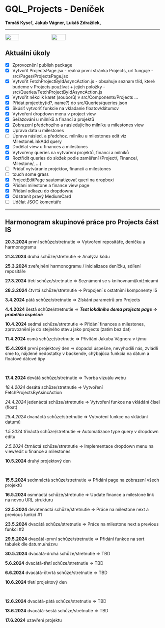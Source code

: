 # GQL_Projects - Deníček

__Tomáš Kyseľ,__ 
__Jakub Vágner,__ 
__Lukáš Zdražílek,__ 
________________________________________________________________________

<div style="display: flex;">
  <img src="https://external-content.duckduckgo.com/iu/?u=http%3A%2F%2Fi.qkme.me%2FDT1.jpg&f=1&nofb=1&ipt=29524da4934a16ecce3113def5671ffa17ed0ca2f03b1ec6272343a198b6d0cb&ipo=images" style="width: 30%">
  <img src="https://external-content.duckduckgo.com/iu/?u=https%3A%2F%2Fpbs.twimg.com%2Fmedia%2FDcXYPtOVAAAoOKa.jpg&f=1&nofb=1&ipt=0fc47f721244bc99d0a6437e702c8b96f4e700beec4126987c92975e234f23e9&ipo=images" style="width: 30%">
</div>

## Aktuální úkoly

- [x] Zprovoznění publish package
- [x] Vytvořit ProjectsPage.jsx - reálná první stránka Projects, url funguje - src/Pages/ProjectsPage.jsx
- [x] Vytvořit FetchProjectByIdAsyncAction.js - obsahuje seznam tříd, které budeme v Projects používat + jejich položky - src/Queries/FetchProjectByIdAsyncAction.js
- [x] Vytvořit několik karet (souborů) v src/Components/Projects ...
- [x] Přidat projectby(id?, name?) do src/Queries/queries.json
- [x] Skúsiť vytvoriť funkcie na vkladanie floatov/dátumov
- [x] Vytvoření dropdown menu v project view
- [x] Seřazování u milníků a financí a projektů
- [x] Zobrazení předchozího a následujícího milníku u milestones view
- [x] Úprava data u milestones
- [ ] Úprava násled. a předchoz. milníku u milestones edit viz MilestoneLinkAdd query
- [x] Dodělat view u finances a milestones
- [x] Vytvořeny queries na vytváření projektů, financí a milníků
- [x] Roztřídit queries do složek podle zaměření (Project/, Finance/, Milestone/, ...)
- [ ] Pridať vytváranie projektov, financií a milestones
- [ ] touch some grass
- [x] ProjectEditPage sautomatizovať queri na dropboxi
- [x] Přidání milestone a finance view page
- [x] Přidání odkazu do dropdownu
- [x] Odstranit pravý MediumCard
- [ ] Udělat JSOC komentáře

________________________________________________________________________

## Harmonogram skupinové práce pro Projects část IS


__20.3.2024__ první schůze/stretnutie => Vytvoření repositáře, deníčku a harmonogramu

__21.3.2024__ druhá schůze/stretnutie => Analýza kódu

__25.3.2024__ zveřejnění harmonogramu / inicializace deníčku, sdílení repositáře

__27.3.2024__ třetí schůze/stretnutie => Seznámení se s knihovnami/knižnicami

__28.3.2024__ čtvrtá schůze/stretnutie => Propojení s ostatními komponenty IS

__3.4.2024__ pátá schůze/stretnutie => Získání parametrů pro Projects

__4.4.2024__ šestá schůze/stretnutie => ***Test lokálního dema projects page => proběhlo úspěšně***

__10.4.2024__ sedmá schůze/stretnutie => Přidání finances a milestones, zprovoznění je do stejného stavu jako projects (zatím bez dat)

__11.4.2024__ osmá schůze/stretnutie => Přivítání Jakuba Vágnera v týmu

__15.4.2024__ první projektový den => dopadol úspešne, nevyhodili nás, zvládli sme to, nájdené nedostatky v backende, chýbajúca funkcia na dátum a floatové dátové tipy

<br />

__17.4.2024__ devátá schůze/stretnutie => Tvorba vizuálu webu

_18.4.2024_ desátá schůze/stretnutie => Vytvoření FetchProjectsByAsincAction

_24.4.2024_ jedenáctá schůze/stretnutie => Vytvoření funkce na vkládání čísel (float)

_25.4.2024_ dvanáctá schůze/stretnutie => Vytvoření funkce na vkládání datumů

_1.5.2024_ třináctá schůze/stretnutie => Automatizace type query v dropdown editu

_2.5.2024_ čtrnáctá schůze/stretnutie => Implementace dropdown menu na view/edit u finance a milestones

__10.5.2024__ druhý projektový den

<br />

__15.5.2024__ sedmnáctá schůze/stretnutie => Přidání page na zobrazení všech projektů

__16.5.2024__ osmnáctá schůze/stretnutie => Update finance a milestone link na novou URL strukturu

__22.5.2024__ devatenáctá schůze/stretnutie => Práce na milestone next a previous funkci #1

__23.5.2024__ dvacátá schůze/stretnutie => Práce na milestone next a previous funkci #2

__29.5.2024__ dvacátá-první schůze/stretnutie => Přidání funkce na sort tabulek dle datumu/názvu

__30.5.2024__ dvacátá-druhá schůze/stretnutie => TBD

__5.6.2024__ dvacátá-třetí schůze/stretnutie => TBD

__6.6.2024__ dvacátá-čtvrtá schůze/stretnutie => TBD

__10.6.2024__ třetí projektový den

<br />

__12.6.2024__ dvacátá-pátá schůze/stretnutie => TBD

__13.6.2024__ dvacátá-šestá schůze/stretnutie => TBD

__17.6.2024__ uzavření projektu

